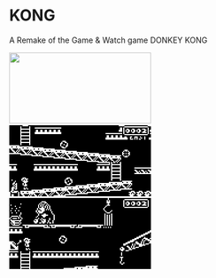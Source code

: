 # KONG
A Remake of the Game &amp; Watch game DONKEY KONG

<img src="/assets/NewKong_TitleScreen copy.png" data-canonical-src="/assets/NewKong_TitleScreen copy.png" width="256" height="128" /> <img src="/assets/KongScreen1.png" data-canonical-src="/assets/KongScreen1.png" width="256" height="128" /> <img src="/assets/KongScreen2.png" data-canonical-src="/assets/KongScreen2.png" width="256" height="128" />
